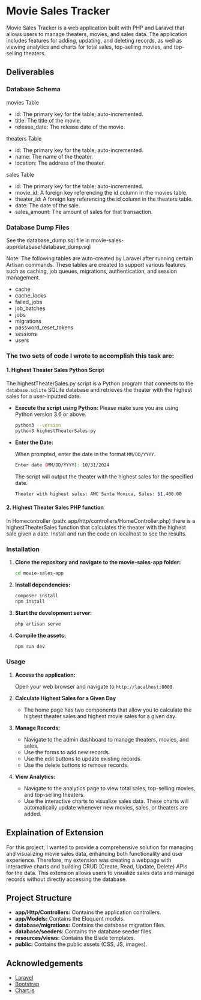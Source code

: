 # Movie Sales Tracker

Movie Sales Tracker is a web application built with PHP and Laravel that allows users to manage theaters, movies, and sales data. The application includes features for adding, updating, and deleting records, as well as viewing analytics and charts for total sales, top-selling movies, and top-selling theaters.


## Deliverables

### Database Schema

movies Table
- id: The primary key for the table, auto-incremented.
- title: The title of the movie.
- release_date: The release date of the movie.

theaters Table
- id: The primary key for the table, auto-incremented.
- name: The name of the theater.
- location: The address of the theater.

sales Table
- id: The primary key for the table, auto-incremented.
- movie_id: A foreign key referencing the id column in the movies table.
- theater_id: A foreign key referencing the id column in the theaters table.
- date: The date of the sale.
- sales_amount: The amount of sales for that transaction.

### Database Dump Files

See the database_dump.sql file in movie-sales-app/database/database_dump.sql

Note: The following tables are auto-created by Laravel after running certain Artisan commands. These tables are created to support various features such as caching, job queues, migrations, authentication, and session management.
- cache
- cache_locks
- failed_jobs
- job_batches
- jobs
- migrations
- password_reset_tokens
- sessions
- users


### The two sets of code I wrote to accomplish this task are:

#### 1. Highest Theater Sales Python Script

The highestTheaterSales.py script is a Python program that connects to the `database.sqlite` SQLite database and retrieves the theater with the highest sales for a user-inputted date. 

- **Execute the script using Python:**
    Please make sure you are using Python version 3.6 or above.
    ```sh
    python3 --version
    python3 highestTheaterSales.py
    ```

- **Enter the Date:**

   When prompted, enter the date in the format `MM/DD/YYYY`.

   ```sh
   Enter date (MM/DD/YYYY): 10/31/2024
   ```

   The script will output the theater with the highest sales for the specified date.

   ```sh
   Theater with highest sales: AMC Santa Monica, Sales: $1,400.00
   ```
#### 2. Highest Theater Sales PHP function

In Homecontroller (path: app/http/controllers/HomeController.php) there is a highestTheaterSales function that calculates the theater with the highest sale given a date. Install and run the code on localhost to see the results.

### Installation

1. **Clone the repository and navigate to the movie-sales-app folder:**

   ```sh
   cd movie-sales-app
   ```

2. **Install dependencies:**

   ```sh
   composer install
   npm install
   ```

3. **Start the development server:**

   ```sh
   php artisan serve
   ```

7. **Compile the assets:**

   ```sh
   npm run dev
   ```

### Usage

1. **Access the application:**

   Open your web browser and navigate to `http://localhost:8000`. 

2. **Calculate Highest Sales for a Given Day**
    - The home page has two components that allow you to calculate the highest theater sales and highest movie sales for a given day.

3. **Manage Records:**

   - Navigate to the admin dashboard to manage theaters, movies, and sales.
   - Use the forms to add new records.
   - Use the edit buttons to update existing records.
   - Use the delete buttons to remove records.

4. **View Analytics:**

   - Navigate to the analytics page to view total sales, top-selling movies, and top-selling theaters.
   - Use the interactive charts to visualize sales data. These charts will automatically update whenever new movies, sales, or theaters are added.

## Explaination of Extension

For this project, I wanted to provide a comprehensive solution for managing and visualizing movie sales data, enhancing both functionality and user experience. Therefore, my extension was creating a webpage with interactive charts and building CRUD (Create, Read, Update, Delete) APIs for the data. This extension allows users to visualize sales data and manage records without directly accessing the database.

## Project Structure

- **app/Http/Controllers:** Contains the application controllers.
- **app/Models:** Contains the Eloquent models.
- **database/migrations:** Contains the database migration files.
- **database/seeders:** Contains the database seeder files.
- **resources/views:** Contains the Blade templates.
- **public:** Contains the public assets (CSS, JS, images).

## Acknowledgements

- [Laravel](https://laravel.com/)
- [Bootstrap](https://getbootstrap.com/)
- [Chart.js](https://www.chartjs.org/)
